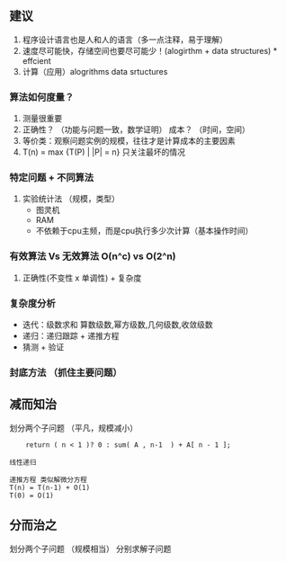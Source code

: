 ## 建议
1. 程序设计语言也是人和人的语言（多一点注释，易于理解）
2. 速度尽可能快，存储空间也要尽可能少！(alogirthm + data structures) * effcient
3. 计算（应用）alogrithms  data srtuctures

### 算法如何度量？
1. 测量很重要
2. 正确性？   （功能与问题一致，数学证明）
   成本？     （时间，空间）
3. 等价类：观察问题实例的规模，往往才是计算成本的主要因素
4. T(n) = max {T(P) |  |P| = n} 只关注最坏的情况

### 特定问题 + 不同算法
1. 实验统计法  （规模，类型）
	* 图灵机
	* RAM
	* 不依赖于cpu主频，而是cpu执行多少次计算（基本操作时间）


### 有效算法  Vs  无效算法  O(n^c) vs O(2^n)
1. 正确性(不变性 x 单调性) + 复杂度

### 复杂度分析
*	迭代：级数求和
	算数级数,幂方级数,几何级数,收敛级数
*	递归：递归跟踪 + 递推方程
*	猜测 + 验证


### 封底方法  （抓住主要问题）


## 减而知治
划分两个子问题  （平凡，规模减小）
```
	return ( n < 1 )? 0 : sum( A , n-1  ) + A[ n - 1 ];
```
	线性递归
	
	递推方程 类似解微分方程
	T(n) = T(n-1) + O(1)
	T(0) = O(1)   

## 分而治之
划分两个子问题  （规模相当） 分别求解子问题


